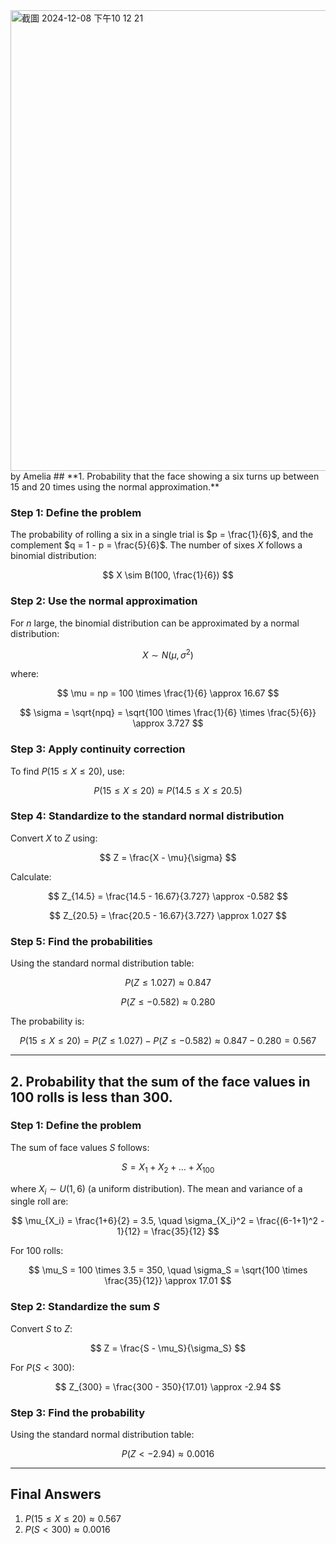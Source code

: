 <img width="737" alt="截圖 2024-12-08 下午10 12 21" src="https://github.com/user-attachments/assets/b4ff43b8-fb71-4cb9-894c-a18ef6d7f91c">
by Amelia
## **1. Probability that the face showing a six turns up between 15 and 20 times using the normal approximation.**

### **Step 1: Define the problem**
The probability of rolling a six in a single trial is $p = \frac{1}{6}$, and the complement $q = 1 - p = \frac{5}{6}$.
The number of sixes $X$ follows a binomial distribution:

$$
X \sim B(100, \frac{1}{6})
$$

### **Step 2: Use the normal approximation**
For $n$ large, the binomial distribution can be approximated by a normal distribution:  

$$
X \sim N(\mu, \sigma^2)
$$

where:

$$
\mu = np = 100 \times \frac{1}{6} \approx 16.67 
$$

$$
\sigma = \sqrt{npq} = \sqrt{100 \times \frac{1}{6} \times \frac{5}{6}} \approx 3.727
$$

### **Step 3: Apply continuity correction**
To find $P(15 \leq X \leq 20)$, use:

$$
P(15 \leq X \leq 20) \approx P(14.5 \leq X \leq 20.5)
$$

### **Step 4: Standardize to the standard normal distribution**
Convert $X$ to $Z$ using:

$$
Z = \frac{X - \mu}{\sigma}
$$

Calculate:

$$
Z_{14.5} = \frac{14.5 - 16.67}{3.727} \approx -0.582
$$

$$
Z_{20.5} = \frac{20.5 - 16.67}{3.727} \approx 1.027
$$

### **Step 5: Find the probabilities**
Using the standard normal distribution table:

$$
P(Z \leq 1.027) \approx 0.847
$$
  
$$
P(Z \leq -0.582) \approx 0.280
$$

The probability is:

$$
P(15 \leq X \leq 20) = P(Z \leq 1.027) - P(Z \leq -0.582) \approx 0.847 - 0.280 = 0.567
$$

---

## **2. Probability that the sum of the face values in 100 rolls is less than 300.**

### **Step 1: Define the problem**
The sum of face values $S$ follows:

$$
S = X_1 + X_2 + \dots + X_{100}
$$

where $X_i \sim U(1, 6)$ (a uniform distribution).
The mean and variance of a single roll are:

$$
\mu_{X_i} = \frac{1+6}{2} = 3.5, \quad \sigma_{X_i}^2 = \frac{(6-1+1)^2 - 1}{12} = \frac{35}{12}
$$

For 100 rolls:

$$
\mu_S = 100 \times 3.5 = 350, \quad \sigma_S = \sqrt{100 \times \frac{35}{12}} \approx 17.01
$$

### **Step 2: Standardize the sum $S$**
Convert $S$ to $Z$:

$$
Z = \frac{S - \mu_S}{\sigma_S}
$$

For $P(S < 300)$:

$$
Z_{300} = \frac{300 - 350}{17.01} \approx -2.94
$$

### **Step 3: Find the probability**
Using the standard normal distribution table:

$$
P(Z < -2.94) \approx 0.0016
$$

---

## **Final Answers**
1. $P(15 \leq X \leq 20) \approx 0.567$  
2. $P(S < 300) \approx 0.0016$

